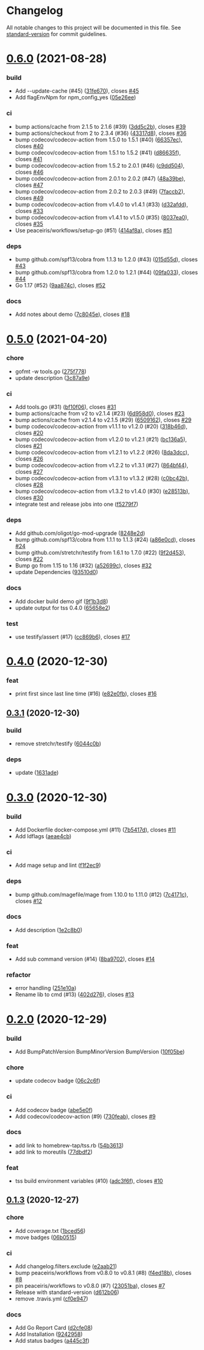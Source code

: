 # Changelog

All notable changes to this project will be documented in this file. See [standard-version](https://github.com/conventional-changelog/standard-version) for commit guidelines.

# [0.6.0](https://github.com/peaceiris/tss/compare/v0.5.0...v0.6.0) (2021-08-28)


### build

* Add --update-cache (#45) ([31fe670](https://github.com/peaceiris/tss/commit/31fe670b1132cbb712071fac09e77aac58ca712c)), closes [#45](https://github.com/peaceiris/tss/issues/45)
* Add flagEnvNpm for npm_config_yes ([05e26ee](https://github.com/peaceiris/tss/commit/05e26eeb2ef56a82b5bb050ad23d50c4431d20ce))

### ci

* bump actions/cache from 2.1.5 to 2.1.6 (#39) ([3dd5c2b](https://github.com/peaceiris/tss/commit/3dd5c2be3dbefed1b7506f293494605489294f74)), closes [#39](https://github.com/peaceiris/tss/issues/39)
* bump actions/checkout from 2 to 2.3.4 (#36) ([43317d8](https://github.com/peaceiris/tss/commit/43317d8c35d0f4eb806805bc15209b534bd0d14c)), closes [#36](https://github.com/peaceiris/tss/issues/36)
* bump codecov/codecov-action from 1.5.0 to 1.5.1 (#40) ([66357ec](https://github.com/peaceiris/tss/commit/66357ec1d06cd1db0652a8682163af0a03ad745e)), closes [#40](https://github.com/peaceiris/tss/issues/40)
* bump codecov/codecov-action from 1.5.1 to 1.5.2 (#41) ([d86635f](https://github.com/peaceiris/tss/commit/d86635f076d787cc21aeded88ea45388605a31ee)), closes [#41](https://github.com/peaceiris/tss/issues/41)
* bump codecov/codecov-action from 1.5.2 to 2.0.1 (#46) ([c9dd504](https://github.com/peaceiris/tss/commit/c9dd504e6fb4cf7a44fa3c84b9f3259bd953a2db)), closes [#46](https://github.com/peaceiris/tss/issues/46)
* bump codecov/codecov-action from 2.0.1 to 2.0.2 (#47) ([48a39be](https://github.com/peaceiris/tss/commit/48a39be64d459381e822c7e5b51ae8ffed6cd796)), closes [#47](https://github.com/peaceiris/tss/issues/47)
* bump codecov/codecov-action from 2.0.2 to 2.0.3 (#49) ([7faccb2](https://github.com/peaceiris/tss/commit/7faccb273dc7c22a9c79c3dbe71d22db6899999e)), closes [#49](https://github.com/peaceiris/tss/issues/49)
* bump codecov/codecov-action from v1.4.0 to v1.4.1 (#33) ([d32afdd](https://github.com/peaceiris/tss/commit/d32afdd053d2ebd16a1609cc25066fe9308644ef)), closes [#33](https://github.com/peaceiris/tss/issues/33)
* bump codecov/codecov-action from v1.4.1 to v1.5.0 (#35) ([8037ea0](https://github.com/peaceiris/tss/commit/8037ea008e56a2cb300b9123984cbbc46efda428)), closes [#35](https://github.com/peaceiris/tss/issues/35)
* Use peaceiris/workflows/setup-go (#51) ([414af8a](https://github.com/peaceiris/tss/commit/414af8af48bfae162363a9c155e290a55c2f2ded)), closes [#51](https://github.com/peaceiris/tss/issues/51)

### deps

* bump github.com/spf13/cobra from 1.1.3 to 1.2.0 (#43) ([015d55d](https://github.com/peaceiris/tss/commit/015d55d9db7bfe240b16cc8e357105556253ce9a)), closes [#43](https://github.com/peaceiris/tss/issues/43)
* bump github.com/spf13/cobra from 1.2.0 to 1.2.1 (#44) ([09fa033](https://github.com/peaceiris/tss/commit/09fa0336cd03ac3915b977cd1a99027344a6ee87)), closes [#44](https://github.com/peaceiris/tss/issues/44)
* Go 1.17 (#52) ([9aa874c](https://github.com/peaceiris/tss/commit/9aa874c36e9a253d42ba342b70f97f0330f6a52c)), closes [#52](https://github.com/peaceiris/tss/issues/52)

### docs

* Add notes about demo ([7c8045e](https://github.com/peaceiris/tss/commit/7c8045ef15f7eb187e8f8ae8195a872f6f38d1d0)), closes [#18](https://github.com/peaceiris/tss/issues/18)



# [0.5.0](https://github.com/peaceiris/tss/compare/v0.4.0...v0.5.0) (2021-04-20)


### chore

* gofmt -w tools.go ([275f778](https://github.com/peaceiris/tss/commit/275f7788241d54f50052e1b78b36d97a1d3cfe9b))
* update description ([3c87a9e](https://github.com/peaceiris/tss/commit/3c87a9e9b4e54e0724c1dc87bc7135d5259f2d08))

### ci

* Add tools.go (#31) ([bf10f06](https://github.com/peaceiris/tss/commit/bf10f06837e44d349162d0a14fea63f530f689e6)), closes [#31](https://github.com/peaceiris/tss/issues/31)
* bump actions/cache from v2 to v2.1.4 (#23) ([6d958d0](https://github.com/peaceiris/tss/commit/6d958d05be15b4e7129124e1619dd2126429e3a5)), closes [#23](https://github.com/peaceiris/tss/issues/23)
* bump actions/cache from v2.1.4 to v2.1.5 (#29) ([6509162](https://github.com/peaceiris/tss/commit/6509162e411bd07f9ffdfda77cd546412abdf0af)), closes [#29](https://github.com/peaceiris/tss/issues/29)
* bump codecov/codecov-action from v1.1.1 to v1.2.0 (#20) ([318b46d](https://github.com/peaceiris/tss/commit/318b46d638d4d65e0db19df15a8c68e5b2faf1a8)), closes [#20](https://github.com/peaceiris/tss/issues/20)
* bump codecov/codecov-action from v1.2.0 to v1.2.1 (#21) ([bc136a5](https://github.com/peaceiris/tss/commit/bc136a52c357e3ea6279eed5f562fa6d3727d84d)), closes [#21](https://github.com/peaceiris/tss/issues/21)
* bump codecov/codecov-action from v1.2.1 to v1.2.2 (#26) ([8da3dcc](https://github.com/peaceiris/tss/commit/8da3dcc51895d02db2190fe9fd49767da1743f90)), closes [#26](https://github.com/peaceiris/tss/issues/26)
* bump codecov/codecov-action from v1.2.2 to v1.3.1 (#27) ([864bf44](https://github.com/peaceiris/tss/commit/864bf449b099e31a02ad26f3fcf8acbb50bf2149)), closes [#27](https://github.com/peaceiris/tss/issues/27)
* bump codecov/codecov-action from v1.3.1 to v1.3.2 (#28) ([c0bc42b](https://github.com/peaceiris/tss/commit/c0bc42b1ec09746dfade58585e3c43e9ad362878)), closes [#28](https://github.com/peaceiris/tss/issues/28)
* bump codecov/codecov-action from v1.3.2 to v1.4.0 (#30) ([e28513b](https://github.com/peaceiris/tss/commit/e28513bde6263cabdcd3b111e36ee04b33db8851)), closes [#30](https://github.com/peaceiris/tss/issues/30)
* integrate test and release jobs into one ([f5279f7](https://github.com/peaceiris/tss/commit/f5279f76ac8e6e641f7d65fb108965da2e978ab3))

### deps

* Add github.com/oligot/go-mod-upgrade ([8248e2d](https://github.com/peaceiris/tss/commit/8248e2d716cff625eb4a7a7860d87fab2b5c585c))
* bump github.com/spf13/cobra from 1.1.1 to 1.1.3 (#24) ([a86e0cd](https://github.com/peaceiris/tss/commit/a86e0cd62c538af71df91698e2edb850f7d6c992)), closes [#24](https://github.com/peaceiris/tss/issues/24)
* bump github.com/stretchr/testify from 1.6.1 to 1.7.0 (#22) ([9f2d453](https://github.com/peaceiris/tss/commit/9f2d4539dfad7e1f40c2c72696c75e7025636a4f)), closes [#22](https://github.com/peaceiris/tss/issues/22)
* Bump go from 1.15 to 1.16 (#32) ([a52699c](https://github.com/peaceiris/tss/commit/a52699c2c231f169352c0812cbe9a16173d79e29)), closes [#32](https://github.com/peaceiris/tss/issues/32)
* update Dependencies ([93510d0](https://github.com/peaceiris/tss/commit/93510d05520f6816092146d1c8c38374a1364146))

### docs

* Add docker build demo gif ([9f1b3d8](https://github.com/peaceiris/tss/commit/9f1b3d8b94a59e004113724c752f00d8cf4ac699))
* update output for tss 0.4.0 ([65658e2](https://github.com/peaceiris/tss/commit/65658e28b6530073110f29a7ef365fea3c7b54f3))

### test

* use testify/assert (#17) ([cc869b6](https://github.com/peaceiris/tss/commit/cc869b681ba2f6c75e9497aa98f759fa97f78642)), closes [#17](https://github.com/peaceiris/tss/issues/17)



# [0.4.0](https://github.com/peaceiris/tss/compare/v0.3.1...v0.4.0) (2020-12-30)


### feat

* print first since last line time (#16) ([e82e0fb](https://github.com/peaceiris/tss/commit/e82e0fb6451a7e46279864ffbf974127fa15e052)), closes [#16](https://github.com/peaceiris/tss/issues/16)



## [0.3.1](https://github.com/peaceiris/tss/compare/v0.3.0...v0.3.1) (2020-12-30)


### build

* remove stretchr/testify ([6044c0b](https://github.com/peaceiris/tss/commit/6044c0b1f175459516dc13cce40efe489623e758))

### deps

* update ([1631ade](https://github.com/peaceiris/tss/commit/1631adeac84ce5498d8fb18104e4b92892cca535))



# [0.3.0](https://github.com/peaceiris/tss/compare/v0.2.0...v0.3.0) (2020-12-30)


### build

* Add Dockerfile docker-compose.yml (#11) ([7b5417d](https://github.com/peaceiris/tss/commit/7b5417df02882549ceb547b544ec432e2beb7947)), closes [#11](https://github.com/peaceiris/tss/issues/11)
* Add ldflags ([aeae4cb](https://github.com/peaceiris/tss/commit/aeae4cb6638e680df80a531634ff0784470fd308))

### ci

* Add mage setup and lint ([f1f2ec9](https://github.com/peaceiris/tss/commit/f1f2ec969c57045e48426900ddcd999bc7dabb8f))

### deps

* bump github.com/magefile/mage from 1.10.0 to 1.11.0 (#12) ([7c4171c](https://github.com/peaceiris/tss/commit/7c4171ce2f018605734753d33afd7b43afa6db2c)), closes [#12](https://github.com/peaceiris/tss/issues/12)

### docs

* Add description ([1e2c8b0](https://github.com/peaceiris/tss/commit/1e2c8b0cfff145c901ba3571311841216edfb003))

### feat

* Add sub command version (#14) ([8ba9702](https://github.com/peaceiris/tss/commit/8ba9702bfa6c95522235a1ae4bf6313d5aefd19b)), closes [#14](https://github.com/peaceiris/tss/issues/14)

### refactor

* error handling ([251e10a](https://github.com/peaceiris/tss/commit/251e10aef894ebf35865b6e173543117bf956fb0))
* Rename lib to cmd (#13) ([402d276](https://github.com/peaceiris/tss/commit/402d276cccee8ba2746756088877a32ee152fdc0)), closes [#13](https://github.com/peaceiris/tss/issues/13)



# [0.2.0](https://github.com/peaceiris/tss/compare/v0.1.3...v0.2.0) (2020-12-29)


### build

* Add BumpPatchVersion BumpMinorVersion BumpVersion ([10f05be](https://github.com/peaceiris/tss/commit/10f05be2f092087107f7ac0ecbb2c375705ae513))

### chore

* update codecov badge ([06c2c6f](https://github.com/peaceiris/tss/commit/06c2c6ff7eaa88b9922e7d8c6f5dd5c6524479fd))

### ci

* Add codecov badge ([abe5e0f](https://github.com/peaceiris/tss/commit/abe5e0f0c099b6edf8038647cdafe0c8eec9f2aa))
* Add codecov/codecov-action (#9) ([730feab](https://github.com/peaceiris/tss/commit/730feab5a4faf69e7998086e3f8ee2d82c500eb1)), closes [#9](https://github.com/peaceiris/tss/issues/9)

### docs

* add link to homebrew-tap/tss.rb ([54b3613](https://github.com/peaceiris/tss/commit/54b3613de67faf122a5ea6a2dd1f7ee211ffb4e4))
* add link to moreutils ([77dbdf2](https://github.com/peaceiris/tss/commit/77dbdf2bea8fe15d5b9a85fabbf7b9813ec61918))

### feat

* tss build environment variables (#10) ([adc3f6f](https://github.com/peaceiris/tss/commit/adc3f6f7ead0fe0efdbd39e14eb624cd3d7e989e)), closes [#10](https://github.com/peaceiris/tss/issues/10)



## [0.1.3](https://github.com/peaceiris/tss/compare/v0.1.2...v0.1.3) (2020-12-27)


### chore

* Add coverage.txt ([1bced56](https://github.com/peaceiris/tss/commit/1bced5698412e730fabc2f16328b8c780e14f31c))
* move badges ([06b0515](https://github.com/peaceiris/tss/commit/06b05159b93a2c6f01921b83c18cd32054e4877f))

### ci

* Add changelog.filters.exclude ([e2aab21](https://github.com/peaceiris/tss/commit/e2aab2139dffb7306deb5eb05153e32385048a7b))
* bump peaceiris/workflows from v0.8.0 to v0.8.1 (#8) ([f4ed18b](https://github.com/peaceiris/tss/commit/f4ed18b7432d432c16937db8e1945375180014da)), closes [#8](https://github.com/peaceiris/tss/issues/8)
* pin peaceiris/workflows to v0.8.0 (#7) ([23051ba](https://github.com/peaceiris/tss/commit/23051baa213b58e0b52706030e5a5faae28a5e82)), closes [#7](https://github.com/peaceiris/tss/issues/7)
* Release with standard-version ([d612b06](https://github.com/peaceiris/tss/commit/d612b06f8abd92a858a4ecead5dc1304a0825ca8))
* remove .travis.yml ([cf0e947](https://github.com/peaceiris/tss/commit/cf0e94791a435c4fa5f650cf369150671692ba0a))

### docs

* Add Go Report Card ([d2cfe08](https://github.com/peaceiris/tss/commit/d2cfe08e6914d918bacedf70e4cb1dc6617e2556))
* Add Installation ([9242958](https://github.com/peaceiris/tss/commit/92429582da80d3e80b61735b4a3b3ec468ad9cef))
* Add status badges ([a445c3f](https://github.com/peaceiris/tss/commit/a445c3f501aeb1df0bf94631f78b990b2e80c044))
